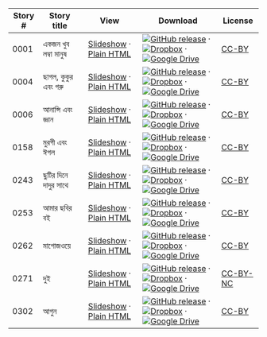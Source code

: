 Story # | Story title | View | Download | License
-------- | -----------  |:-------:| ---------------- | -------
0001 | একজন খুব লম্বা মানুষ | <a href="https://global-asp.github.io/stories/bn/0001_একজন-খুব-লম্বা-মানুষ_slides.html" target="_blank">Slideshow</a> · [Plain HTML](https://global-asp.github.io/stories/bn/0001_একজন-খুব-লম্বা-মানুষ.html) | [![GitHub release](https://cloud.githubusercontent.com/assets/9295750/9483128/0e089e5e-4b51-11e5-98ca-6da5cef156a7.png "GitHub release")]() · [![Dropbox](https://cloud.githubusercontent.com/assets/9295750/10150606/3f5ae2dc-65f5-11e5-8f63-841c51cc1cde.png "Dropbox")]() · [![Google Drive](https://cloud.githubusercontent.com/assets/9295750/9473522/1d6fdde4-4b10-11e5-98f5-aa6c6b04a08e.png "Google Drive")](https://drive.google.com/open?id=0B59ZADK9EsbsbTE2ZTVBSDZvblU) | [CC-BY](https://creativecommons.org/licenses/by/3.0/)
0004 | ছাগল, কুকুর এবং গরু | <a href="https://global-asp.github.io/stories/bn/0004_ছাগল-কুকুর-এবং-গরু_slides.html" target="_blank">Slideshow</a> · [Plain HTML](https://global-asp.github.io/stories/bn/0004_ছাগল-কুকুর-এবং-গরু.html) | [![GitHub release](https://cloud.githubusercontent.com/assets/9295750/9483128/0e089e5e-4b51-11e5-98ca-6da5cef156a7.png "GitHub release")]() · [![Dropbox](https://cloud.githubusercontent.com/assets/9295750/10150606/3f5ae2dc-65f5-11e5-8f63-841c51cc1cde.png "Dropbox")]() · [![Google Drive](https://cloud.githubusercontent.com/assets/9295750/9473522/1d6fdde4-4b10-11e5-98f5-aa6c6b04a08e.png "Google Drive")](https://drive.google.com/open?id=0B59ZADK9EsbsbTE2ZTVBSDZvblU) | [CC-BY](https://creativecommons.org/licenses/by/3.0/)
0006 | আনান্সি এবং জ্ঞান | <a href="https://global-asp.github.io/stories/bn/0006_আনান্সি-এবং-জ্ঞান_slides.html" target="_blank">Slideshow</a> · [Plain HTML](https://global-asp.github.io/stories/bn/0006_আনান্সি-এবং-জ্ঞান.html) | [![GitHub release](https://cloud.githubusercontent.com/assets/9295750/9483128/0e089e5e-4b51-11e5-98ca-6da5cef156a7.png "GitHub release")]() · [![Dropbox](https://cloud.githubusercontent.com/assets/9295750/10150606/3f5ae2dc-65f5-11e5-8f63-841c51cc1cde.png "Dropbox")]() · [![Google Drive](https://cloud.githubusercontent.com/assets/9295750/9473522/1d6fdde4-4b10-11e5-98f5-aa6c6b04a08e.png "Google Drive")](https://drive.google.com/open?id=0B59ZADK9EsbsbTE2ZTVBSDZvblU) | [CC-BY](https://creativecommons.org/licenses/by/3.0/)
0158 | মুরগী এবং ঈগল | <a href="https://global-asp.github.io/stories/bn/0158_মুরগী-এবং-ঈগল_slides.html" target="_blank">Slideshow</a> · [Plain HTML](https://global-asp.github.io/stories/bn/0158_মুরগী-এবং-ঈগল.html) | [![GitHub release](https://cloud.githubusercontent.com/assets/9295750/9483128/0e089e5e-4b51-11e5-98ca-6da5cef156a7.png "GitHub release")]() · [![Dropbox](https://cloud.githubusercontent.com/assets/9295750/10150606/3f5ae2dc-65f5-11e5-8f63-841c51cc1cde.png "Dropbox")]() · [![Google Drive](https://cloud.githubusercontent.com/assets/9295750/9473522/1d6fdde4-4b10-11e5-98f5-aa6c6b04a08e.png "Google Drive")](https://drive.google.com/open?id=0B59ZADK9EsbsbTE2ZTVBSDZvblU) | [CC-BY](https://creativecommons.org/licenses/by/3.0/)
0243 | ছুটির দিনে দাদুর সাথে | <a href="https://global-asp.github.io/stories/bn/0243_ছুটির-দিনে-দাদুর-সাথে_slides.html" target="_blank">Slideshow</a> · [Plain HTML](https://global-asp.github.io/stories/bn/0243_ছুটির-দিনে-দাদুর-সাথে.html) | [![GitHub release](https://cloud.githubusercontent.com/assets/9295750/9483128/0e089e5e-4b51-11e5-98ca-6da5cef156a7.png "GitHub release")]() · [![Dropbox](https://cloud.githubusercontent.com/assets/9295750/10150606/3f5ae2dc-65f5-11e5-8f63-841c51cc1cde.png "Dropbox")]() · [![Google Drive](https://cloud.githubusercontent.com/assets/9295750/9473522/1d6fdde4-4b10-11e5-98f5-aa6c6b04a08e.png "Google Drive")](https://drive.google.com/open?id=0B59ZADK9EsbsbTE2ZTVBSDZvblU) | [CC-BY](https://creativecommons.org/licenses/by/3.0/)
0253 | আমার ছবির বই | <a href="https://global-asp.github.io/stories/bn/0253_আমার-ছবির-বই_slides.html" target="_blank">Slideshow</a> · [Plain HTML](https://global-asp.github.io/stories/bn/0253_আমার-ছবির-বই.html) | [![GitHub release](https://cloud.githubusercontent.com/assets/9295750/9483128/0e089e5e-4b51-11e5-98ca-6da5cef156a7.png "GitHub release")]() · [![Dropbox](https://cloud.githubusercontent.com/assets/9295750/10150606/3f5ae2dc-65f5-11e5-8f63-841c51cc1cde.png "Dropbox")]() · [![Google Drive](https://cloud.githubusercontent.com/assets/9295750/9473522/1d6fdde4-4b10-11e5-98f5-aa6c6b04a08e.png "Google Drive")](https://drive.google.com/open?id=0B59ZADK9EsbsbTE2ZTVBSDZvblU) | [CC-BY](https://creativecommons.org/licenses/by/3.0/)
0262 | মাগোজওয়ে | <a href="https://global-asp.github.io/stories/bn/0262_মাগোজওয়ে_slides.html" target="_blank">Slideshow</a> · [Plain HTML](https://global-asp.github.io/stories/bn/0262_মাগোজওয়ে.html) | [![GitHub release](https://cloud.githubusercontent.com/assets/9295750/9483128/0e089e5e-4b51-11e5-98ca-6da5cef156a7.png "GitHub release")]() · [![Dropbox](https://cloud.githubusercontent.com/assets/9295750/10150606/3f5ae2dc-65f5-11e5-8f63-841c51cc1cde.png "Dropbox")]() · [![Google Drive](https://cloud.githubusercontent.com/assets/9295750/9473522/1d6fdde4-4b10-11e5-98f5-aa6c6b04a08e.png "Google Drive")](https://drive.google.com/open?id=0B59ZADK9EsbsbTE2ZTVBSDZvblU) | [CC-BY](https://creativecommons.org/licenses/by/3.0/)
0271 | দুই | <a href="https://global-asp.github.io/stories/bn/0271_দুই_slides.html" target="_blank">Slideshow</a> · [Plain HTML](https://global-asp.github.io/stories/bn/0271_দুই.html) | [![GitHub release](https://cloud.githubusercontent.com/assets/9295750/9483128/0e089e5e-4b51-11e5-98ca-6da5cef156a7.png "GitHub release")]() · [![Dropbox](https://cloud.githubusercontent.com/assets/9295750/10150606/3f5ae2dc-65f5-11e5-8f63-841c51cc1cde.png "Dropbox")]() · [![Google Drive](https://cloud.githubusercontent.com/assets/9295750/9473522/1d6fdde4-4b10-11e5-98f5-aa6c6b04a08e.png "Google Drive")](https://drive.google.com/open?id=0B59ZADK9EsbsbTE2ZTVBSDZvblU) | [CC-BY-NC](http://creativecommons.org/licenses/by-nc/3.0/)
0302 | আগুন | <a href="https://global-asp.github.io/stories/bn/0302_আগুন-_slides.html" target="_blank">Slideshow</a> · [Plain HTML](https://global-asp.github.io/stories/bn/0302_আগুন-.html) | [![GitHub release](https://cloud.githubusercontent.com/assets/9295750/9483128/0e089e5e-4b51-11e5-98ca-6da5cef156a7.png "GitHub release")]() · [![Dropbox](https://cloud.githubusercontent.com/assets/9295750/10150606/3f5ae2dc-65f5-11e5-8f63-841c51cc1cde.png "Dropbox")]() · [![Google Drive](https://cloud.githubusercontent.com/assets/9295750/9473522/1d6fdde4-4b10-11e5-98f5-aa6c6b04a08e.png "Google Drive")](https://drive.google.com/open?id=0B59ZADK9EsbsbTE2ZTVBSDZvblU) | [CC-BY](https://creativecommons.org/licenses/by/3.0/)
